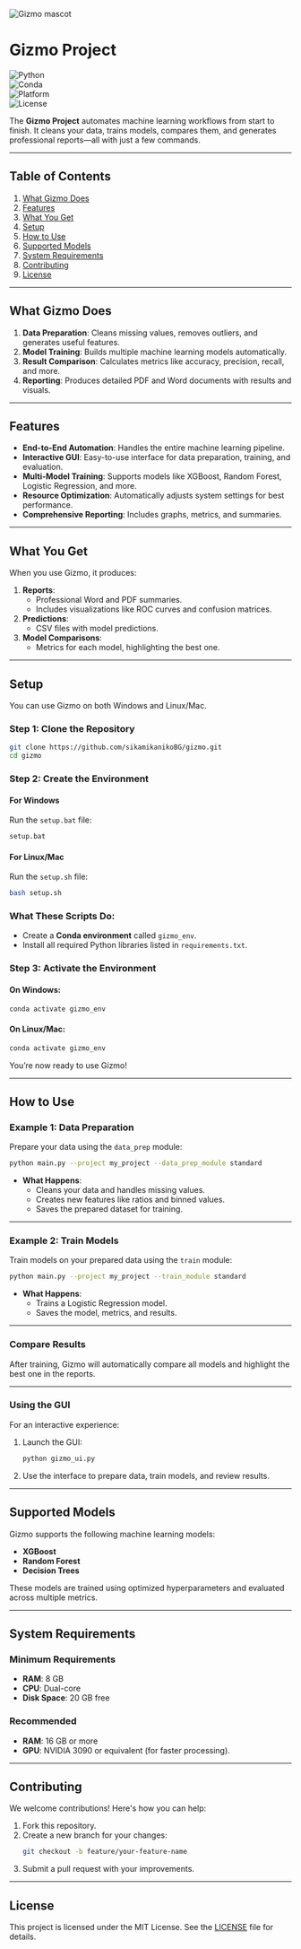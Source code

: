 ![Gizmo mascot](gizmo_mascot.png)  

# Gizmo Project  

![Python](https://img.shields.io/badge/Python-3.11-blue)  
![Conda](https://img.shields.io/badge/Conda-Environment-green)  
![Platform](https://img.shields.io/badge/Platform-Windows%20%7C%20Linux%20%7C%20MacOS-orange)  
![License](https://img.shields.io/badge/License-MIT-brightgreen)  

The **Gizmo Project** automates machine learning workflows from start to finish. It cleans your data, trains models, compares them, and generates professional reports—all with just a few commands.  

---

## Table of Contents  
1. [What Gizmo Does](#what-gizmo-does)  
2. [Features](#features)  
3. [What You Get](#what-you-get)  
4. [Setup](#setup)  
5. [How to Use](#how-to-use)  
6. [Supported Models](#supported-models)  
7. [System Requirements](#system-requirements)  
8. [Contributing](#contributing)  
9. [License](#license)  

---

## What Gizmo Does  

1. **Data Preparation**: Cleans missing values, removes outliers, and generates useful features.  
2. **Model Training**: Builds multiple machine learning models automatically.  
3. **Result Comparison**: Calculates metrics like accuracy, precision, recall, and more.  
4. **Reporting**: Produces detailed PDF and Word documents with results and visuals.  

---

## Features  

- **End-to-End Automation**: Handles the entire machine learning pipeline.  
- **Interactive GUI**: Easy-to-use interface for data preparation, training, and evaluation.  
- **Multi-Model Training**: Supports models like XGBoost, Random Forest, Logistic Regression, and more.  
- **Resource Optimization**: Automatically adjusts system settings for best performance.  
- **Comprehensive Reporting**: Includes graphs, metrics, and summaries.  

---

## What You Get  

When you use Gizmo, it produces:  
1. **Reports**:  
   - Professional Word and PDF summaries.  
   - Includes visualizations like ROC curves and confusion matrices.  
2. **Predictions**:  
   - CSV files with model predictions.  
3. **Model Comparisons**:  
   - Metrics for each model, highlighting the best one.  

---

## Setup  

You can use Gizmo on both Windows and Linux/Mac.  

### Step 1: Clone the Repository  

```bash  
git clone https://github.com/sikamikanikoBG/gizmo.git  
cd gizmo  
```  

### Step 2: Create the Environment  

#### For Windows  
Run the `setup.bat` file:  
```cmd  
setup.bat  
```  

#### For Linux/Mac  
Run the `setup.sh` file:  
```bash  
bash setup.sh  
```  

### What These Scripts Do:  
- Create a **Conda environment** called `gizmo_env`.  
- Install all required Python libraries listed in `requirements.txt`.  

### Step 3: Activate the Environment  

#### On Windows:  
```cmd  
conda activate gizmo_env  
```  

#### On Linux/Mac:  
```bash  
conda activate gizmo_env  
```  

You’re now ready to use Gizmo!  

---

## How to Use  

### Example 1: Data Preparation  

Prepare your data using the `data_prep` module:  
```bash  
python main.py --project my_project --data_prep_module standard  
```  

- **What Happens**:  
  - Cleans your data and handles missing values.  
  - Creates new features like ratios and binned values.  
  - Saves the prepared dataset for training.  

---

### Example 2: Train Models  

Train models on your prepared data using the `train` module:  
```bash  
python main.py --project my_project --train_module standard
```  

- **What Happens**:  
  - Trains a Logistic Regression model.  
  - Saves the model, metrics, and results.  


---

### Compare Results  

After training, Gizmo will automatically compare all models and highlight the best one in the reports.  

---

### Using the GUI  

For an interactive experience:  
1. Launch the GUI:  
   ```bash  
   python gizmo_ui.py  
   ```  
2. Use the interface to prepare data, train models, and review results.  

---

## Supported Models  

Gizmo supports the following machine learning models:  
- **XGBoost**  
- **Random Forest**  
- **Decision Trees**  

These models are trained using optimized hyperparameters and evaluated across multiple metrics.  

---

## System Requirements  

### Minimum Requirements  
- **RAM**: 8 GB  
- **CPU**: Dual-core  
- **Disk Space**: 20 GB free  

### Recommended  
- **RAM**: 16 GB or more  
- **GPU**: NVIDIA 3090 or equivalent (for faster processing).  

---

## Contributing  

We welcome contributions! Here's how you can help:  
1. Fork this repository.  
2. Create a new branch for your changes:  
   ```bash  
   git checkout -b feature/your-feature-name  
   ```  
3. Submit a pull request with your improvements.  

---

## License  

This project is licensed under the MIT License. See the [LICENSE](LICENSE) file for details.  
